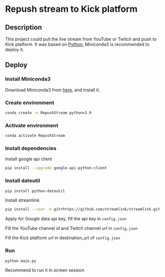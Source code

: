 # Repush stream to Kick platform

## Description
This project could pull the live stream from YouTube or Twitch and push to Kick platform. It was based on [Python](https://www.python.org/), Miniconda3 is recommended to deploy it.

## Deploy
### Install Miniconda3
Download Miniconda3 from [here](https://docs.conda.io/en/latest/miniconda.html), and install it.

### Create environment
```bash
conda create -n RepushStream python=3.9
```

### Activate environment
```bash
conda activate RepushStream
```

### Install dependencies
Install google api client
```bash
pip install --upgrade google-api-python-client
```

### Install dateutil
```bash
pip install python-dateutil
```

Install streamlink
```bash
pip install --user -U git+https://github.com/streamlink/streamlink.git
```

Apply for Google data api key, fill the api key in `config.json`

Fill the YouTube channel id and Twitch channel url in `config.json`

Fill the Kick platform url in destination_url of `config.json`


### Run
```bash
python main.py
```

Recommend to run it in screen session
